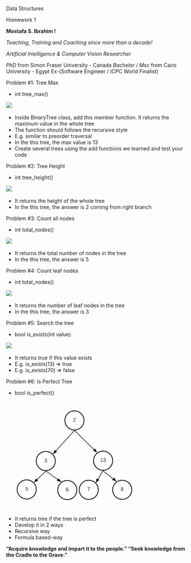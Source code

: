 ﻿Data Structures

Homework 1

**Mostafa S. Ibrahim !**

*Teaching, Training and Coaching since more than a decade!* 

*Artificial Intelligence & Computer Vision Researcher* 

*PhD* from Simon Fraser University - Canada *Bachelor / Msc* from Cairo University - Egypt Ex-(Software Engineer / ICPC World Finalist) 

Problem #1: Tree Max

- int tree\_max() 

![](media/Aspose.Words.870a82b4-f4f1-4fd7-a02e-fcf673a39972.002.png)

- Inside BinaryTree class, add this member function. It  returns the maximum value in the whole tree 
- The function should follows the recursive style 
- E.g. similar to preorder traversal 
- In the this tree, the max value is 13 
- Create several trees using the add functions we  learned and test your code 

Problem #2: Tree Height

- int tree\_height() 

![](media/Aspose.Words.870a82b4-f4f1-4fd7-a02e-fcf673a39972.002.png)

- It returns the height of the whole tree 
- In the this tree, the answer is 2 coming from right  branch 

Problem #3: Count all nodes

- int total\_nodes() 

![](media/Aspose.Words.870a82b4-f4f1-4fd7-a02e-fcf673a39972.002.png)

- It returns the total number of nodes in the tree 
- In the this tree, the answer is 5 

Problem #4: Count leaf nodes

- int total\_nodes() 

![](media/Aspose.Words.870a82b4-f4f1-4fd7-a02e-fcf673a39972.002.png)

- It returns the number of leaf nodes in the tree 
- In the this tree, the answer is 3 

Problem #5: Search the tree

- bool is\_exists(int value) 

![](media/Aspose.Words.870a82b4-f4f1-4fd7-a02e-fcf673a39972.002.png)

- It returns true if this value exists 
- E.g. is\_exists(13) ⇒ true 
- E.g. is\_exists(70) ⇒ false 

Problem #6: Is Perfect Tree

- bool is\_perfect() 

![](media/Aspose.Words.870a82b4-f4f1-4fd7-a02e-fcf673a39972.003.jpeg)

- It returns tree if the tree is perfect 
- Develop it in 2 ways 
- Recursive way 
- Formula based-way 

**“Acquire knowledge and impart it to the people.” “Seek knowledge from the Cradle to the Grave.”**
